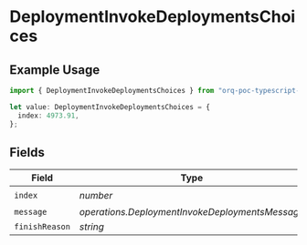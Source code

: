 # DeploymentInvokeDeploymentsChoices

## Example Usage

```typescript
import { DeploymentInvokeDeploymentsChoices } from "orq-poc-typescript-multi-env-version/models/operations";

let value: DeploymentInvokeDeploymentsChoices = {
  index: 4973.91,
};
```

## Fields

| Field                                           | Type                                            | Required                                        | Description                                     |
| ----------------------------------------------- | ----------------------------------------------- | ----------------------------------------------- | ----------------------------------------------- |
| `index`                                         | *number*                                        | :heavy_check_mark:                              | N/A                                             |
| `message`                                       | *operations.DeploymentInvokeDeploymentsMessage* | :heavy_minus_sign:                              | N/A                                             |
| `finishReason`                                  | *string*                                        | :heavy_minus_sign:                              | N/A                                             |